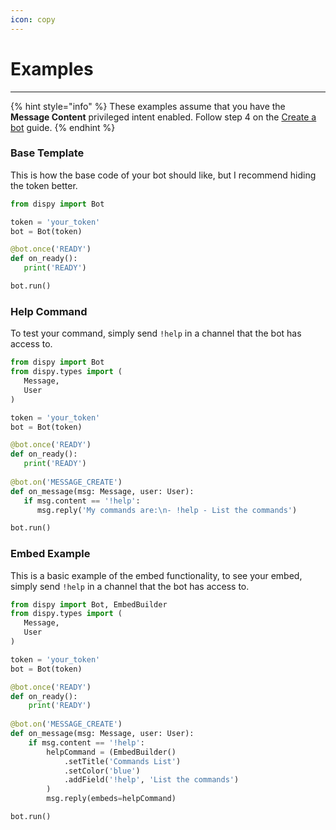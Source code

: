 ```yaml
---
icon: copy
---
```


# Examples

***

{% hint style="info" %}
These examples assume that you have the **Message Content** privileged intent enabled. Follow step 4 on the [Create a bot](readme/setup-your-bot-on-discord.md) guide.
{% endhint %}

### Base Template

This is how the base code of your bot should like, but I recommend hiding the token better.

```python
from dispy import Bot

token = 'your_token'
bot = Bot(token)

@bot.once('READY')
def on_ready():
   print('READY')

bot.run()
```

### Help Command

To test your command, simply send `!help` in a channel that the bot has access to.

```python
from dispy import Bot
from dispy.types import (
   Message,
   User
)

token = 'your_token'
bot = Bot(token)

@bot.once('READY')
def on_ready():
   print('READY')
   
@bot.on('MESSAGE_CREATE')
def on_message(msg: Message, user: User):
   if msg.content == '!help':
      msg.reply('My commands are:\n- !help - List the commands')

bot.run()
```

### Embed Example

This is a basic example of the embed functionality, to see your embed, simply send `!help` in a channel that the bot has access to.

```python
from dispy import Bot, EmbedBuilder
from dispy.types import (
   Message,
   User
)

token = 'your_token'
bot = Bot(token)

@bot.once('READY')
def on_ready():
    print('READY')
   
@bot.on('MESSAGE_CREATE')
def on_message(msg: Message, user: User):
    if msg.content == '!help':
        helpCommand = (EmbedBuilder()
            .setTitle('Commands List')
            .setColor('blue')
            .addField('!help', 'List the commands')
        )
        msg.reply(embeds=helpCommand)

bot.run()
```

